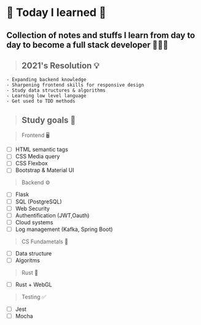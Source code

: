 # 💫 Today I learned 💫

## Collection of notes and stuffs I learn from day to day to become a full stack developer 👩🏻‍💻


> ## 2021's Resolution 💡

```
- Expanding backend knowledge
- Sharpening frontend skills for responsive design
- Study data structures & algorithms
- Learning low level language
- Get used to TDD methods
```

> ## Study goals 📝

> Frontend 🖥

- [ ] HTML semantic tags
- [ ] CSS Media query
- [ ] CSS Flexbox
- [ ] Bootstrap & Material UI

> Backend ⚙️

- [ ] Flask
- [ ] SQL (PostgreSQL)
- [ ] Web Security
- [ ] Authentification (JWT,Oauth)
- [ ] Cloud systems
- [ ] Log management (Kafka, Spring Boot)

> CS Fundametals 🤖

- [ ] Data structure
- [ ] Algoritms

> Rust 🦀

- [ ] Rust + WebGL

> Testing ✅

- [ ] Jest
- [ ] Mocha
